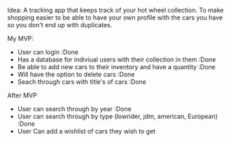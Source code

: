 Idea: A tracking app that keeps track of your hot wheel collection. To make shopping easier to be able to have your own profile with the cars you have so you don't end up with duplicates. 

My MVP: 
 - User can login :Done
 - Has a database for indiviual users with their collection in them :Done
 - Be able to add new cars to their inventory and have a quantity :Done 
 - Will have the option to delete cars :Done
 - Seach through cars with title's of cars :Done

 After MVP 
 - User can search through by year :Done
 - User can search through by type (lowrider, jdm, american, European) :Done
 - User Can add a wishlist of cars they wish to get
 